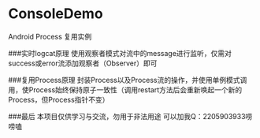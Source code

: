 # ConsoleDemo
 Android Process 复用实例

###实时logcat原理
使用观察者模式对流中的message进行监听，仅需对success或error流添加观察者（Observer）即可

###复用Process原理
封装Process以及Process流的操作，并使用单例模式调用，使Process始终保持原子一致性（调用restart方法后会重新唤起一个新的Process，但Process指针不变）

###最后
本项目仅供学习与交流，勿用于非法用途
可以加我Q：2205903933唠唠嗑
